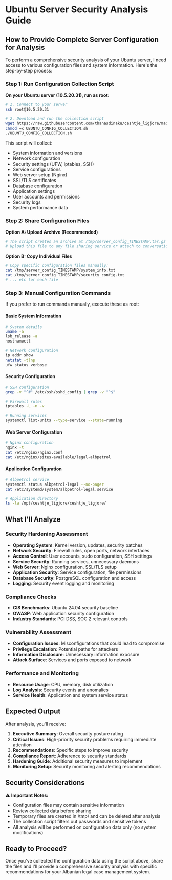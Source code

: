# Ubuntu Server Security Analysis Guide

## How to Provide Complete Server Configuration for Analysis

To perform a comprehensive security analysis of your Ubuntu server, I need access to various configuration files and system information. Here's the step-by-step process:

### Step 1: Run Configuration Collection Script

**On your Ubuntu server (10.5.20.31), run as root:**

```bash
# 1. Connect to your server
ssh root@10.5.20.31

# 2. Download and run the collection script
wget https://raw.githubusercontent.com/thanasdinaku/ceshtje_ligjore/main/UBUNTU_CONFIG_COLLECTION.sh
chmod +x UBUNTU_CONFIG_COLLECTION.sh
./UBUNTU_CONFIG_COLLECTION.sh
```

This script will collect:
- System information and versions
- Network configuration 
- Security settings (UFW, iptables, SSH)
- Service configurations
- Web server setup (Nginx)
- SSL/TLS certificates
- Database configuration
- Application settings
- User accounts and permissions
- Security logs
- System performance data

### Step 2: Share Configuration Files

**Option A: Upload Archive (Recommended)**
```bash
# The script creates an archive at /tmp/server_config_TIMESTAMP.tar.gz
# Upload this file to any file sharing service or attach to conversation
```

**Option B: Copy Individual Files**
```bash
# Copy specific configuration files manually:
cat /tmp/server_config_TIMESTAMP/system_info.txt
cat /tmp/server_config_TIMESTAMP/security_config.txt
# ... etc for each file
```

### Step 3: Manual Configuration Commands

If you prefer to run commands manually, execute these as root:

#### Basic System Information
```bash
# System details
uname -a
lsb_release -a
hostnamectl

# Network configuration
ip addr show
netstat -tlnp
ufw status verbose
```

#### Security Configuration
```bash
# SSH configuration
grep -v "^#" /etc/ssh/sshd_config | grep -v "^$"

# Firewall rules
iptables -L -n -v

# Running services
systemctl list-units --type=service --state=running
```

#### Web Server Configuration
```bash
# Nginx configuration
nginx -t
cat /etc/nginx/nginx.conf
cat /etc/nginx/sites-available/legal-albpetrol
```

#### Application Configuration
```bash
# Albpetrol service
systemctl status albpetrol-legal --no-pager
cat /etc/systemd/system/albpetrol-legal.service

# Application directory
ls -la /opt/ceshtje_ligjore/ceshtje_ligjore/
```

## What I'll Analyze

### Security Hardening Assessment
- **Operating System**: Kernel version, updates, security patches
- **Network Security**: Firewall rules, open ports, network interfaces
- **Access Control**: User accounts, sudo configuration, SSH settings
- **Service Security**: Running services, unnecessary daemons
- **Web Server**: Nginx configuration, SSL/TLS setup
- **Application Security**: Service configuration, file permissions
- **Database Security**: PostgreSQL configuration and access
- **Logging**: Security event logging and monitoring

### Compliance Checks
- **CIS Benchmarks**: Ubuntu 24.04 security baseline
- **OWASP**: Web application security configuration
- **Industry Standards**: PCI DSS, SOC 2 relevant controls

### Vulnerability Assessment
- **Configuration Issues**: Misconfigurations that could lead to compromise
- **Privilege Escalation**: Potential paths for attackers
- **Information Disclosure**: Unnecessary information exposure
- **Attack Surface**: Services and ports exposed to network

### Performance and Monitoring
- **Resource Usage**: CPU, memory, disk utilization
- **Log Analysis**: Security events and anomalies
- **Service Health**: Application and system service status

## Expected Output

After analysis, you'll receive:

1. **Executive Summary**: Overall security posture rating
2. **Critical Issues**: High-priority security problems requiring immediate attention
3. **Recommendations**: Specific steps to improve security
4. **Compliance Report**: Adherence to security standards
5. **Hardening Guide**: Additional security measures to implement
6. **Monitoring Setup**: Security monitoring and alerting recommendations

## Security Considerations

⚠️ **Important Notes:**
- Configuration files may contain sensitive information
- Review collected data before sharing
- Temporary files are created in /tmp/ and can be deleted after analysis
- The collection script filters out passwords and sensitive tokens
- All analysis will be performed on configuration data only (no system modifications)

## Ready to Proceed?

Once you've collected the configuration data using the script above, share the files and I'll provide a comprehensive security analysis with specific recommendations for your Albanian legal case management system.